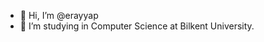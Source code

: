 - 👋 Hi, I’m @erayyap
- 🌱 I’m studying in Computer Science at Bilkent University.

<!---
erayyap/erayyap is a ✨ special ✨ repository because its `README.md` (this file) appears on your GitHub profile.
You can click the Preview link to take a look at your changes.
--->
